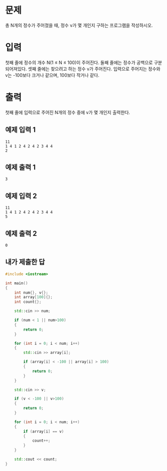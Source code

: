 문제
============
총 N개의 정수가 주어졌을 때, 정수 v가 몇 개인지 구하는 프로그램을 작성하시오.

입력
============
첫째 줄에 정수의 개수 N(1 ≤ N ≤ 100)이 주어진다. 둘째 줄에는 정수가 공백으로 구분되어져있다. 셋째 줄에는 찾으려고 하는 정수 v가 주어진다. 입력으로 주어지는 정수와 v는 -100보다 크거나 같으며, 100보다 작거나 같다.

출력
=============
첫째 줄에 입력으로 주어진 N개의 정수 중에 v가 몇 개인지 출력한다.

예제 입력 1 
------------

```
11
1 4 1 2 4 2 4 2 3 4 4
2
```

예제 출력 1 
----------

```
3
```

예제 입력 2 
-----------

```
11
1 4 1 2 4 2 4 2 3 4 4
5
```

예제 출력 2 
-----------

```
0
```

내가 제출한 답
-----------

```cpp
#include <iostream>

int main()
{
	int num{}, v{};
	int array[100]{};
	int count{};

	std::cin >> num;

	if (num < 1 || num>100)
	{
		return 0;
	}

	for (int i = 0; i < num; i++)
	{
		std::cin >> array[i];

		if (array[i] < -100 || array[i] > 100)
		{
			return 0;
		}
	}

	std::cin >> v;

	if (v < -100 || v>100)
	{
		return 0;
	}

	for (int i = 0; i < num; i++)
	{
		if (array[i] == v)
		{
			count++;
		}
	}

	std::cout << count;
}
```
